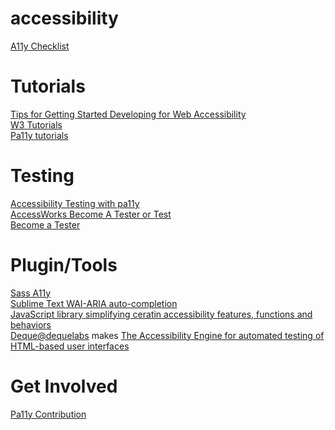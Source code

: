 # accessibility


[A11y Checklist](https://a11yproject.com/checklist)

# Tutorials
[Tips for Getting Started Developing for Web Accessibility](https://www.w3.org/WAI/tips/developing/)<br /> 
[W3 Tutorials](https://www.w3.org/WAI/tutorials/)<br /> 
[Pa11y tutorials](http://pa11y.org/tutorials/)<br /> 

# Testing
[Accessibility Testing with pa11y](https://bitsofco.de/pa11y/)<br /> 
[AccessWorks Become A Tester or Test](https://knowbility.org/programs/accessworks/)<br /> 
[Become a Tester](https://access-works.com/getstarted.php)<br /> 

# Plugin/Tools
[Sass A11y](https://github.com/at-import/sass-a11y)<br /> 
[Sublime Text WAI-ARIA auto-completion](https://packagecontrol.io/packages/WAI-ARIA)<br /> 
[JavaScript library simplifying ceratin accessibility features, functions and behaviors](https://allyjs.io/)<br /> 
[Deque@dequelabs](https://github.com/dequelabs) makes [The Accessibility Engine for automated testing of HTML-based user interfaces](https://github.com/dequelabs/axe-core)<br /> 

# Get Involved
[Pa11y Contribution](http://pa11y.org/contributing/)
